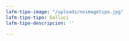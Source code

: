 ```yaml
---
lafm-tipo-image: "/uploads/noimagetipo.jpg"
lafm-tipo-tipo: Galluci
lafm-tipo-descripcion: ''

---
```

